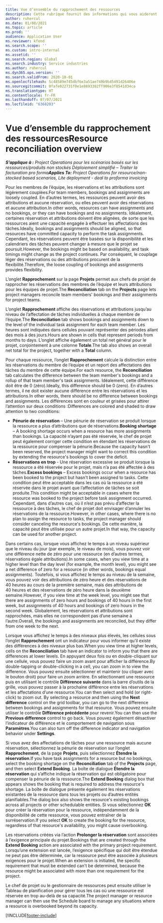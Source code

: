 ```yaml
---
title: Vue d’ensemble du rapprochement des ressources
description: Cette rubrique fournit des informations qui vous aideront à vous assurer que les réservations de ressources et les affectations pour les projets sont alignées.
author: ruhercul
ms.date: 01/08/2021
ms.topic: article
ms.prod: ''
audience: Application User
ms.reviewer: kfend
ms.search.scope: ''
ms.custom: intro-internal
ms.assetid: ''
ms.search.region: Global
ms.search.industry: Service industries
ms.author: ruhercul
ms.dyn365.ops.version: ''
ms.search.validFrom: 2020-10-01
ms.openlocfilehash: 5c48589e745dbf6e3a51ae749b9b45491d26406e
ms.sourcegitcommit: 0fafe022731f0e1e8693382ff906e3f8541d34ca
ms.translationtype: HT
ms.contentlocale: fr-FR
ms.lasthandoff: 07/07/2021
ms.locfileid: "6368203"
---
```

# <a name="resource-reconciliation-overview"></a><span data-ttu-id="9d716-103">Vue d’ensemble du rapprochement des ressources</span><span class="sxs-lookup"><span data-stu-id="9d716-103">Resource reconciliation overview</span></span>

<span data-ttu-id="9d716-104">_**S’applique à :** Project Operations pour les scénarios basés sur les ressources/produits non stockés Déploiement simplifié – Traiter la facturation pro forma_</span><span class="sxs-lookup"><span data-stu-id="9d716-104">_**Applies To:** Project Operations for resource/non-stocked based scenarios, Lite deployment - deal to proforma invoicing_</span></span>

<span data-ttu-id="9d716-105">Pour les membres de l’équipe, les réservations et les attributions sont légèrement couplées.</span><span class="sxs-lookup"><span data-stu-id="9d716-105">For team members, bookings and assignments are loosely coupled.</span></span> <span data-ttu-id="9d716-106">En d’autres termes, les ressources peuvent avoir des attributions et aucune réservation, ou elles peuvent avoir des réservations et aucune attribution.</span><span class="sxs-lookup"><span data-stu-id="9d716-106">In other words, resources can have assignments and no bookings, or they can have bookings and no assignments.</span></span> <span data-ttu-id="9d716-107">Idéalement, certaines réservation et attributions doivent être alignées, de sorte que les ressources aient une capacité engagée à effectuer les affectations des tâches.</span><span class="sxs-lookup"><span data-stu-id="9d716-107">Ideally, bookings and assignments should be aligned, so that resources have committed capacity to perform the task assignments.</span></span> <span data-ttu-id="9d716-108">Cependant, les réservations peuvent être basées sur la disponibilité et les calendriers des tâches peuvent changer à mesure que le projet se poursuit.</span><span class="sxs-lookup"><span data-stu-id="9d716-108">However, the bookings might be based on availability, and task timings might change as the project continues.</span></span> <span data-ttu-id="9d716-109">Par conséquent, le couplage léger des réservations ou des attributions procurent de la flexibilité.</span><span class="sxs-lookup"><span data-stu-id="9d716-109">Therefore, the loose coupling of bookings and assignments provides flexibility.</span></span>

<span data-ttu-id="9d716-110">L’onglet **Rapprochement** sur la page **Projets** permet aux chefs de projet de rapprocher les réservations des membres de l’équipe et leurs attributions pour les équipes de projet.</span><span class="sxs-lookup"><span data-stu-id="9d716-110">The **Reconciliation** tab on the **Projects** page lets project managers reconcile team members' bookings and their assignments for project teams.</span></span>

<span data-ttu-id="9d716-111">L’onglet **Rapprochement** affiche des réservations et attributions jusqu’au niveau de l’affectation de tâches individuelles à chaque membre de l’équipe.</span><span class="sxs-lookup"><span data-stu-id="9d716-111">The **Reconciliation** tab shows bookings and assignments down to the level of the individual task assignment for each team member.</span></span> <span data-ttu-id="9d716-112">Les heures sont indiquées dans cellules pouvant représenter des périodes allant des mois à des jours.</span><span class="sxs-lookup"><span data-stu-id="9d716-112">Hours are shown in cells that represent periods from months to days.</span></span> <span data-ttu-id="9d716-113">L’onglet affiche également un total net général pour le projet, conjointement à une colonne **Totale**.</span><span class="sxs-lookup"><span data-stu-id="9d716-113">The tab also shows an overall net total for the project, together with a **Total** column.</span></span>

<span data-ttu-id="9d716-114">Pour chaque ressource, l’onglet **Rapprochement** calcule la distinction entre les réservations du membre de l’équipe et un report des affectations des tâches du membre de cette équipe.</span><span class="sxs-lookup"><span data-stu-id="9d716-114">For each resource, the **Reconciliation** tab calculates the difference between the team member's bookings and a rollup of that team member's task assignments.</span></span> <span data-ttu-id="9d716-115">Idéalement, cette différence doit être de 0 (zéro).</span><span class="sxs-lookup"><span data-stu-id="9d716-115">Ideally, this difference should be 0 (zero).</span></span> <span data-ttu-id="9d716-116">En d’autres termes, il ne doit exister aucune différence entre les réservations et les attributions.</span><span class="sxs-lookup"><span data-stu-id="9d716-116">In other words, there should be no difference between bookings and assignments.</span></span> <span data-ttu-id="9d716-117">Les différences sont en couleur et grisées pour attirer l’attention sur deux conditions :</span><span class="sxs-lookup"><span data-stu-id="9d716-117">Differences are colored and shaded to draw attention to two conditions:</span></span>

- <span data-ttu-id="9d716-118">**Pénurie de réservation** – Une pénurie de réservation se produit lorsque la ressource a plus d’attributions que de réservations.</span><span class="sxs-lookup"><span data-stu-id="9d716-118">**Booking shortage** – A booking shortage occurs when a resource has more assignments than bookings.</span></span> <span data-ttu-id="9d716-119">La capacité n’ayant pas été réservée, le chef de projet peut également corriger cette condition en étendant les réservations de la ressource pour compenser la pénurie.</span><span class="sxs-lookup"><span data-stu-id="9d716-119">Because the capacity hasn't been reserved, the project manager might want to correct this condition by extending the resource's bookings to cover the deficit.</span></span>
- <span data-ttu-id="9d716-120">**Réservations en trop** - Une réservation excessive se produit lorsque la ressource a été réservée pour le projet, mais n’a pas été affectée à des tâches.</span><span class="sxs-lookup"><span data-stu-id="9d716-120">**Excess bookings** – Excess bookings occur when a resource has been booked to the project but hasn't been assigned to tasks.</span></span> <span data-ttu-id="9d716-121">Cette condition peut être acceptable dans les cas où la ressource a été réservée dans le projet avant que l’affectation de tâches se soit produite.</span><span class="sxs-lookup"><span data-stu-id="9d716-121">This condition might be acceptable in cases where the resource was booked to the project before task assignment occurred.</span></span> <span data-ttu-id="9d716-122">Cependant, dans d’autres cas, où il n’est pas prévu d’affecter la ressource à des tâches, le chef de projet doit envisager d’annuler les réservations de la ressource.</span><span class="sxs-lookup"><span data-stu-id="9d716-122">However, in other cases, where there is no plan to assign the resource to tasks, the project manager should consider canceling the resource's bookings.</span></span> <span data-ttu-id="9d716-123">De cette manière, la capacité peut être utilisée pour un autre projet.</span><span class="sxs-lookup"><span data-stu-id="9d716-123">In that way, the capacity can be used for another project.</span></span>

<span data-ttu-id="9d716-124">Dans certains cas, lorsque vous affichez le temps à un niveau supérieur que le niveau du jour (par exemple, le niveau de mois), vous pouvez voir une différence nette de zéro pour une ressource (en d’autres termes, réservations égale attributions).</span><span class="sxs-lookup"><span data-stu-id="9d716-124">In some cases, when you view time at a higher level than the day level (for example, the month level), you might see a net difference of zero for a resource (in other words, bookings equal assignments).</span></span> <span data-ttu-id="9d716-125">Toutefois, si vous affichez le temps au niveau de la semaine, vous pouvez voir des attributions de zéro heure et des réservations de 40 heures au cours de la première semaine, mais des attributions de 40 heures et des réservations de zéro heure dans la deuxième semaine.</span><span class="sxs-lookup"><span data-stu-id="9d716-125">However, if you view time at the week level, you might see that there are assignments of zero hours and bookings of 40 hours in the first week, but assignments of 40 hours and bookings of zero hours in the second week.</span></span> <span data-ttu-id="9d716-126">Globalement, les réservations et attributions sont rapprochées, mais elles ne correspondent pas d’une semaine à l’autre.</span><span class="sxs-lookup"><span data-stu-id="9d716-126">Overall, the bookings and assignments are reconciled, but they differ from one week to the next.</span></span>

<span data-ttu-id="9d716-127">Lorsque vous affichez le temps à des niveaux plus élevés, les cellules sous l’onglet **Rapprochement** ont un indicateur pour vous informer qu’il existe des différences à des niveaux plus bas.</span><span class="sxs-lookup"><span data-stu-id="9d716-127">When you view time at higher levels, cells on the **Reconciliation** tab have an indicator to inform you that there are differences at lower levels.</span></span> <span data-ttu-id="9d716-128">En appuyant deux fois ou en double-cliquant sur une cellule, vous pouvez faire un zoom avant pour afficher la différence.</span><span class="sxs-lookup"><span data-stu-id="9d716-128">By double-tapping or double-clicking in a cell, you can zoom in to view the difference.</span></span> <span data-ttu-id="9d716-129">Vous pouvez ensuite sélectionner et maintenir (ou cliquer avec le bouton droit) pour faire un zoom arrière. En sélectionnant une ressource puis en utilisant le contrôle **Différence suivante** dans la barre d’outils de la grille, vous pouvez passer à la prochaine différence entre les réservations et les affectations d’une ressource.</span><span class="sxs-lookup"><span data-stu-id="9d716-129">You can then select and hold (or right-click) to zoom out. By selecting a resource and then using the **Next difference** control on the grid toolbar, you can go to the next difference between bookings and assignments for that resource.</span></span> <span data-ttu-id="9d716-130">Vous pouvez ensuite utiliser le contrôle **Différence précédente** pour revenir.</span><span class="sxs-lookup"><span data-stu-id="9d716-130">You can then use the **Previous difference** control to go back.</span></span> <span data-ttu-id="9d716-131">Vous pouvez également désactiver l’indicateur de différence et le comportement de navigation sous **Paramètres**.</span><span class="sxs-lookup"><span data-stu-id="9d716-131">You can also turn off the difference indicator and navigation behavior under **Settings**.</span></span>

<span data-ttu-id="9d716-132">Si vous avez des affectations de tâches pour une ressource mais aucune réservation, sélectionnez la pénurie de réservation sur l’onglet **Rapprochement**, de la page **Projets**, puis sélectionnez **Étendre la réservation**.</span><span class="sxs-lookup"><span data-stu-id="9d716-132">If you have task assignments for a resource but no bookings, select the booking shortage on the **Reconciliation** tab of the **Projects** page, and then select **Extend Booking**.</span></span> <span data-ttu-id="9d716-133">La boîte de dialogue **Étendre la réservation** qui s’affiche indique la réservation qui est obligatoire pour compenser la pénurie de la ressource.</span><span class="sxs-lookup"><span data-stu-id="9d716-133">The **Extend Booking** dialog box that appears shows the booking that is required to address the resource's shortage.</span></span> <span data-ttu-id="9d716-134">La boîte de dialogue présente également les réservations existantes de la ressource dans tous les projets ou d’autres entités planifiables.</span><span class="sxs-lookup"><span data-stu-id="9d716-134">The dialog box also shows the resource's existing bookings across all projects or other schedulable entities.</span></span> <span data-ttu-id="9d716-135">Si vous sélectionnez **OK** pour créer la réservation pour la ressource, indépendamment de la disponibilité de cette ressource, vous pouvez entraîner de la surréservation.</span><span class="sxs-lookup"><span data-stu-id="9d716-135">If you select **OK** to create the booking for the resource, regardless of that resource's availability, you might cause overbooking.</span></span>

<span data-ttu-id="9d716-136">Les réservations créées via l’action **Prolonger la réservation** sont associées à l’exigence principale du projet.</span><span class="sxs-lookup"><span data-stu-id="9d716-136">Bookings that are created through the **Extend Booking** action are associated with the primary project requirement.</span></span> <span data-ttu-id="9d716-137">Lorsqu’une extension est lancée, l’exigence spécifique qui doit être étendue ne peut pas être déterminée, car la ressource peut être associée à plusieurs exigences pour le projet.</span><span class="sxs-lookup"><span data-stu-id="9d716-137">When an extension is initiated, the specific requirement that must be extended can't be determined, because the resource might be associated with more than one requirement for the project.</span></span>

<span data-ttu-id="9d716-138">Le chef de projet ou le gestionnaire de ressources peut ensuite utiliser le Tableau de planification pour gérer tous les cas où une ressource est réservée en trop au-delà de sa capacité.</span><span class="sxs-lookup"><span data-stu-id="9d716-138">The project manager or resource manager can then use the Schedule board to manage any situations where a resource is overbooked beyond its capacity.</span></span>


[!INCLUDE[footer-include](../includes/footer-banner.md)]